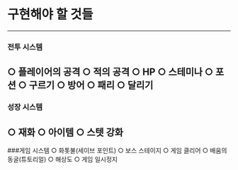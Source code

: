 # 구현해야 할 것들
---
### 전투 시스템
○ 플레이어의 공격
○ 적의 공격
○ HP
○ 스테미나
○ 포션
○ 구르기
○ 방어
○ 패리
○ 달리기
---
### 성장 시스템
○ 재화
○ 아이템
○ 스텟 강화
---
###게임 시스템
○ 화톳불(세이브 포인트)
○ 보스 스테이지
○ 게임 클리어
○ 배움의 동굴(튜토리얼)
○ 해상도
○ 게임 일시정지

